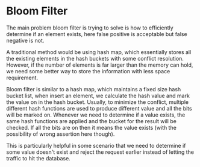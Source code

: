 # Bloom Filter

The main problem bloom filter is trying to solve is how to efficiently determine if an element exists, here false positive is acceptable but false negative is not.

A traditional method would be using hash map, which essentially stores all the existing elements in the hash buckets with some conflict resolution. However, if the number of elements is far larger than the memory can hold, we need some better way to store the information with less space requirement.

Bloom filter is similar to a hash map, which maintains a fixed size hash bucket list, when insert an element, we calculate the hash value and mark the value on in the hash bucket. Usually, to minimize the conflict, multiple different hash functions are used to produce different value and all the bits will be marked on. Whenever we need to determine if a value exists, the same hash functions are applied and the bucket for the result will be checked. If all the bits are on then it means the value exists (with the possibility of wrong assertion here though).

This is particularly helpful in some scenario that we need to determine if some value doesn't exist and reject the request earlier instead of letting the traffic to hit the database.

